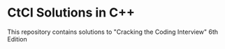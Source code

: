 # CtCI Solutions in C++
This repository contains solutions to "Cracking the Coding Interview" 6th Edition